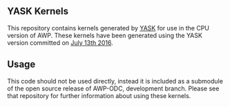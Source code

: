 ## YASK Kernels
This repository contains kernels generated by
[YASK](http://github.com/01org/yask/) for use in the
CPU version of AWP.
These kernels have been generated using the YASK
version committed on [July 13th 2016](https://github.com/01org/yask/commit/6a483b570159b28f48e9a6cf19762fd506e35827).


## Usage
This code should not be used directly, instead it is included as a submodule
of the open source release of AWP-ODC, development branch.  Please see that
repository for further information about using these kernels.



